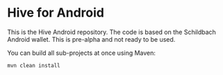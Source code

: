 # Hive for Android #

This is the Hive Android repository. The code is based on the Schildbach Android
wallet. This is pre-alpha and not ready to be used.

You can build all sub-projects at once using Maven:

`mvn clean install`
